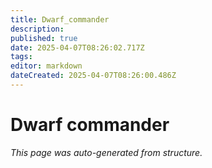 ```yaml
---
title: Dwarf_commander
description: 
published: true
date: 2025-04-07T08:26:02.717Z
tags: 
editor: markdown
dateCreated: 2025-04-07T08:26:00.486Z
---
```


# Dwarf commander

*This page was auto-generated from structure.*